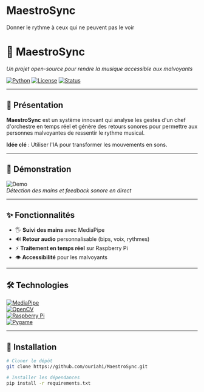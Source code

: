 # MaestroSync
Donner le rythme à ceux qui ne peuvent pas le voir
# 🎵 MaestroSync  
*Un projet open-source pour rendre la musique accessible aux malvoyants*  

[![Python](https://img.shields.io/badge/Python-3.11%2B-blue?logo=python)](https://www.python.org/)
[![License](https://img.shields.io/badge/License-MIT-green)](LICENSE)
[![Status](https://img.shields.io/badge/Status-En%20développement-orange)](https://github.com/yourusername/MaestroSync)

---

## 🌟 **Présentation**  
**MaestroSync** est un système innovant qui analyse les gestes d'un chef d'orchestre en temps réel et génère des retours sonores pour permettre aux personnes malvoyantes de ressentir le rythme musical.  

**Idée clé** : Utiliser l'IA pour transformer les mouvements en sons.  

---

## 🎥 **Démonstration**  
![Demo](demo.gif)  
*Détection des mains et feedback sonore en direct*

---

## ✨ **Fonctionnalités**  
- 🖐️ **Suivi des mains** avec MediaPipe  
- 🔊 **Retour audio** personnalisable (bips, voix, rythmes)  
- ⚡ **Traitement en temps réel** sur Raspberry Pi  
- 👁️ **Accessibilité** pour les malvoyants  

---

## 🛠️ **Technologies**  
[![MediaPipe](https://img.shields.io/badge/MediaPipe-FF6F00?logo=mediapipe)](https://mediapipe.dev/)  
[![OpenCV](https://img.shields.io/badge/OpenCV-5C3EE8?logo=opencv)](https://opencv.org/)  
[![Raspberry Pi](https://img.shields.io/badge/Raspberry%20Pi-C51A4A?logo=raspberrypi)](https://www.raspberrypi.org/)  
[![Pygame](https://img.shields.io/badge/Pygame-000000?logo=pygame)](https://www.pygame.org/)  

---

## 🚀 **Installation**  
```bash
# Cloner le dépôt
git clone https://github.com/ouriahi/MaestroSync.git

# Installer les dépendances
pip install -r requirements.txt
